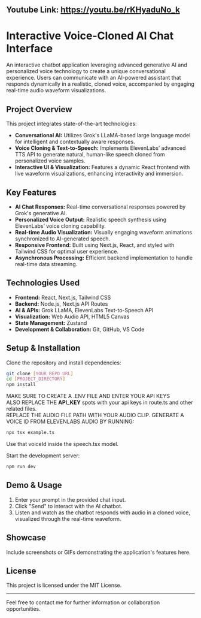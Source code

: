 ## Youtube Link: https://youtu.be/rKHyaduNo_k   

# Interactive Voice-Cloned AI Chat Interface
An interactive chatbot application leveraging advanced generative AI and personalized voice technology to create a unique conversational experience. Users can communicate with an AI-powered assistant that responds dynamically in a realistic, cloned voice, accompanied by engaging real-time audio waveform visualizations.

## Project Overview

This project integrates state-of-the-art technologies:

* **Conversational AI:** Utilizes Grok's LLaMA-based large language model for intelligent and contextually aware responses.
* **Voice Cloning & Text-to-Speech:** Implements ElevenLabs’ advanced TTS API to generate natural, human-like speech cloned from personalized voice samples.
* **Interactive UI & Visualization:** Features a dynamic React frontend with live waveform visualizations, enhancing interactivity and immersion.

## Key Features

* **AI Chat Responses:** Real-time conversational responses powered by Grok's generative AI.
* **Personalized Voice Output:** Realistic speech synthesis using ElevenLabs’ voice cloning capability.
* **Real-time Audio Visualization:** Visually engaging waveform animations synchronized to AI-generated speech.
* **Responsive Frontend:** Built using Next.js, React, and styled with Tailwind CSS for optimal user experience.
* **Asynchronous Processing:** Efficient backend implementation to handle real-time data streaming.

## Technologies Used

* **Frontend:** React, Next.js, Tailwind CSS
* **Backend:** Node.js, Next.js API Routes
* **AI & APIs:** Grok LLaMA, ElevenLabs Text-to-Speech API
* **Visualization:** Web Audio API, HTML5 Canvas
* **State Management:** Zustand
* **Development & Collaboration:** Git, GitHub, VS Code

## Setup & Installation


Clone the repository and install dependencies:

```bash
git clone [YOUR_REPO_URL]
cd [PROJECT_DIRECTORY]
npm install
```
MAKE SURE TO CREATE A .ENV FILE AND ENTER YOUR API KEYS  
ALSO REPLACE THE __API_KEY__ spots with your api keys in route.ts and other related files.  
REPLACE THE AUDIO FILE PATH WITH YOUR AUDIO CLIP.
GENERATE A VOICE ID FROM ELEVENLABS AUDIO BY RUNNING:
```bash
npx tsx example.ts
```
Use that voiceId inside the speech.tsx model.


Start the development server:

```bash
npm run dev
```

## Demo & Usage

1. Enter your prompt in the provided chat input.
2. Click "Send" to interact with the AI chatbot.
3. Listen and watch as the chatbot responds with audio in a cloned voice, visualized through the real-time waveform.

## Showcase

Include screenshots or GIFs demonstrating the application's features here.

## License

This project is licensed under the MIT License.

---

Feel free to contact me for further information or collaboration opportunities.
